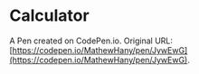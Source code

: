 # Calculator

A Pen created on CodePen.io. Original URL: [https://codepen.io/MathewHany/pen/JywEwG](https://codepen.io/MathewHany/pen/JywEwG).

